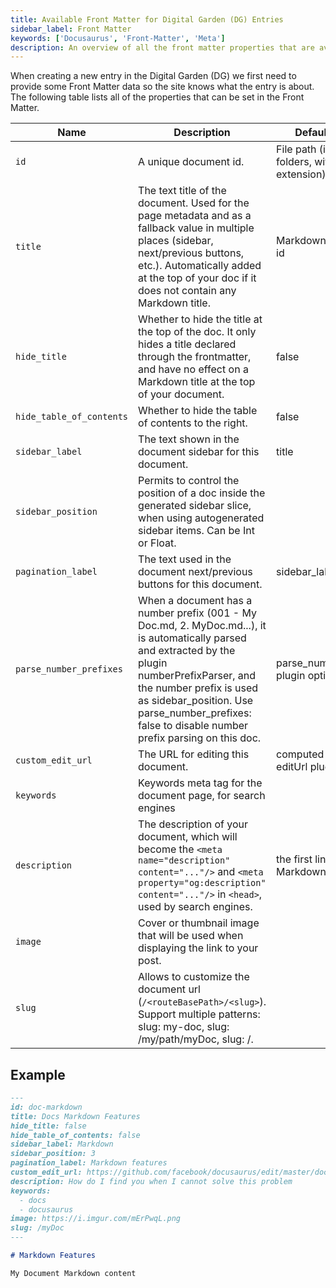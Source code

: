 ```yaml
---
title: Available Front Matter for Digital Garden (DG) Entries
sidebar_label: Front Matter
keywords: ['Docusaurus', 'Front-Matter', 'Meta']
description: An overview of all the front matter properties that are available to every entry in my Digital Garden (DG).
---
```


When creating a new entry in the Digital Garden (DG) we first need to provide some Front Matter data so the site knows what the entry is about. The following table lists all of the properties that can be set in the Front Matter.

| Name                     | Description                                                                                                                                                                                                                                                                         | Default (if any)                                     |
| ------------------------ | ----------------------------------------------------------------------------------------------------------------------------------------------------------------------------------------------------------------------------------------------------------------------------------- | ---------------------------------------------------- |
| `id`                     | A unique document id.                                                                                                                                                                                                                                                               | File path (including folders, without the extension) |
| `title`                  | The text title of the document. Used for the page metadata and as a fallback value in multiple places (sidebar, next/previous buttons, etc.). Automatically added at the top of your doc if it does not contain any Markdown title.                                                 | Markdown title or doc id                             |
| `hide_title`             | Whether to hide the title at the top of the doc. It only hides a title declared through the frontmatter, and have no effect on a Markdown title at the top of your document.                                                                                                        | false                                                |
| `hide_table_of_contents` | Whether to hide the table of contents to the right.                                                                                                                                                                                                                                 | false                                                |
| `sidebar_label`          | The text shown in the document sidebar for this document.                                                                                                                                                                                                                           | title                                                |
| `sidebar_position`       | Permits to control the position of a doc inside the generated sidebar slice, when using autogenerated sidebar items. Can be Int or Float.                                                                                                                                           |                                                      |
| `pagination_label`       | The text used in the document next/previous buttons for this document.                                                                                                                                                                                                              | sidebar_label, or title                              |
| `parse_number_prefixes`  | When a document has a number prefix (001 - My Doc.md, 2. MyDoc.md...), it is automatically parsed and extracted by the plugin numberPrefixParser, and the number prefix is used as sidebar_position. Use parse_number_prefixes: false to disable number prefix parsing on this doc. | parse_number_prefixes plugin option                  |
| `custom_edit_url`        | The URL for editing this document.                                                                                                                                                                                                                                                  | computed using the editUrl plugin options            |
| `keywords`               | Keywords meta tag for the document page, for search engines                                                                                                                                                                                                                         |                                                      |
| `description`            | The description of your document, which will become the `<meta name="description" content="..."/>` and `<meta property="og:description" content="..."/>` in `<head>`, used by search engines.                                                                                       | the first line of Markdown content                   |
| `image`                  | Cover or thumbnail image that will be used when displaying the link to your post.                                                                                                                                                                                                   |                                                      |
| `slug`                   | Allows to customize the document url (`/<routeBasePath>/<slug>`). Support multiple patterns: slug: my-doc, slug: /my/path/myDoc, slug: /.                                                                                                                                           |                                                      |

## Example

```markdown
---
id: doc-markdown
title: Docs Markdown Features
hide_title: false
hide_table_of_contents: false
sidebar_label: Markdown
sidebar_position: 3
pagination_label: Markdown features
custom_edit_url: https://github.com/facebook/docusaurus/edit/master/docs/api-doc-markdown.md
description: How do I find you when I cannot solve this problem
keywords:
  - docs
  - docusaurus
image: https://i.imgur.com/mErPwqL.png
slug: /myDoc
---

# Markdown Features

My Document Markdown content
```

